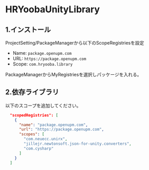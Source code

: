 # HRYoobaUnityLibrary
## 1.インストール
ProjectSetting/PackageManagerから以下のScopeRegistriesを設定
- Name: `package.openupm.com`
- URL: `https://package.openupm.com`
- Scope: `com.hryooba.library`

PackageManagerからMyRegistriesを選択しパッケージを入れる。

## 2.依存ライブラリ
以下のスコープを追加してください。
```json
  "scopedRegistries": [
    {
      "name": "package.openupm.com",
      "url": "https://package.openupm.com",
      "scopes": [
        "com.neuecc.unirx",
        "jillejr.newtonsoft.json-for-unity.converters",
        "com.cysharp"
      ]
    }
  ]
```

